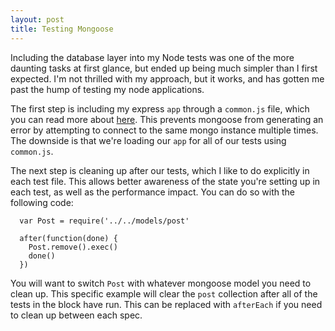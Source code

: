 ```yaml
---
layout: post
title: Testing Mongoose
---
```

Including the database layer into my Node tests was one of the more daunting
tasks at first glance, but ended up being much simpler than I first expected.
I'm not thrilled with my approach, but it works, and has gotten me past the
hump of testing my node applications.

The first step is including my express `app` through a `common.js` file, which
you can read more about
[here](http://mockra.com/2014/12/09/node-tests-with-mocha/). This prevents
mongoose from generating an error by attempting to connect to the same mongo
instance multiple times. The downside is that we're loading our `app` for all
of our tests using `common.js`.

The next step is cleaning up after our tests, which I like to do
explicitly in each test file. This allows better awareness of the state you're
setting up in each test, as well as the performance impact. You can do so with
the following code:

~~~
  var Post = require('../../models/post'

  after(function(done) {
    Post.remove().exec()
    done()
  })
~~~

You will want to switch `Post` with whatever mongoose model you need to clean
up. This specific example will clear the `post` collection after all of the
tests in the block have run. This can be replaced with `afterEach` if you need
to clean up between each spec.
